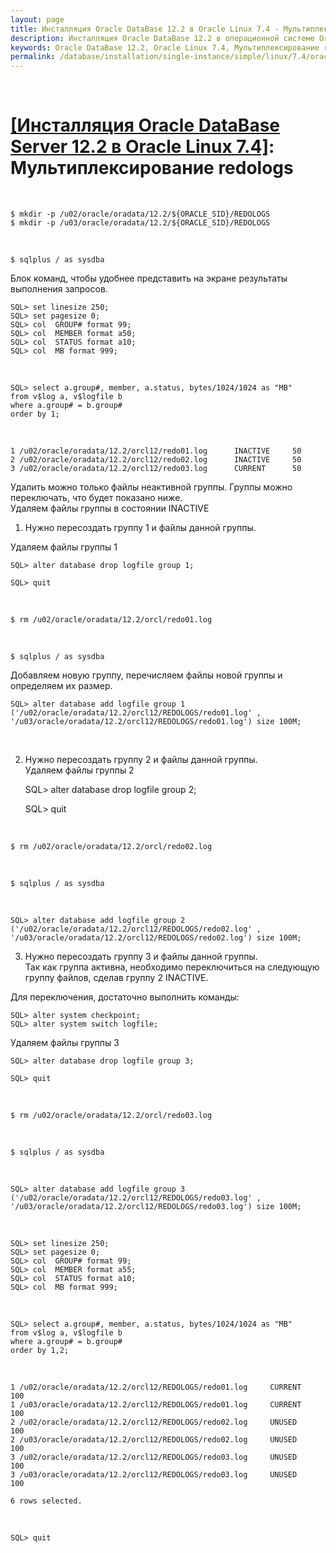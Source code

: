 ```yaml
---
layout: page
title: Инсталляция Oracle DataBase 12.2 в Oracle Linux 7.4 - Мультиплексирование redologs
description: Инсталляция Oracle DataBase 12.2 в операционной системе Oracle Linux 7.4 - Мультиплексирование redologs
keywords: Oracle DataBase 12.2, Oracle Linux 7.4, Мультиплексирование redologs
permalink: /database/installation/single-instance/simple/linux/7.4/oracle/12.2/oracle-redologs-multiplexing/
---
```


<br/>

# <a href="/database/installation/single-instance/simple/linux/7.4/oracle/12.2/">[Инсталляция Oracle DataBase Server 12.2 в Oracle Linux 7.4]</a>: Мультиплексирование redologs

<br/>

    $ mkdir -p /u02/oracle/oradata/12.2/${ORACLE_SID}/REDOLOGS
    $ mkdir -p /u03/oracle/oradata/12.2/${ORACLE_SID}/REDOLOGS

<br/>

    $ sqlplus / as sysdba

Блок команд, чтобы удобнее представить на экране результаты выполнения запросов.

    SQL> set linesize 250;
    SQL> set pagesize 0;
    SQL> col  GROUP# format 99;
    SQL> col  MEMBER format a50;
    SQL> col  STATUS format a10;
    SQL> col  MB format 999;

<br/>

    SQL> select a.group#, member, a.status, bytes/1024/1024 as "MB"
    from v$log a, v$logfile b
    where a.group# = b.group#
    order by 1;

<br/>

    1 /u02/oracle/oradata/12.2/orcl12/redo01.log	  INACTIVE     50
    2 /u02/oracle/oradata/12.2/orcl12/redo02.log	  INACTIVE     50
    3 /u02/oracle/oradata/12.2/orcl12/redo03.log	  CURRENT      50

Удалить можно только файлы неактивной группы. Группы можно переключать, что будет показано ниже.  
Удаляем файлы группы в состоянии INACTIVE

1. Нужно пересоздать группу 1 и файлы данной группы.

Удаляем файлы группы 1

    SQL> alter database drop logfile group 1;

    SQL> quit

<br/>

    $ rm /u02/oracle/oradata/12.2/orcl/redo01.log

<br/>

    $ sqlplus / as sysdba

Добавляем новую группу, перечисляем файлы новой группы и определяем их размер.

    SQL> alter database add logfile group 1 ('/u02/oracle/oradata/12.2/orcl12/REDOLOGS/redo01.log' , '/u03/oracle/oradata/12.2/orcl12/REDOLOGS/redo01.log') size 100M;

<br/>

2. Нужно пересоздать группу 2 и файлы данной группы.<br/>
   Удаляем файлы группы 2

   SQL> alter database drop logfile group 2;

   SQL> quit

<br/>

    $ rm /u02/oracle/oradata/12.2/orcl/redo02.log

<br/>

    $ sqlplus / as sysdba

<br/>

    SQL> alter database add logfile group 2 ('/u02/oracle/oradata/12.2/orcl12/REDOLOGS/redo02.log' , '/u03/oracle/oradata/12.2/orcl12/REDOLOGS/redo02.log') size 100M;

3. Нужно пересоздать группу 3 и файлы данной группы.<br/>
   Так как группа активна, необходимо переключиться на следующую группу файлов, сделав группу 2 INACTIVE.

Для переключения, достаточно выполнить команды:

    SQL> alter system checkpoint;
    SQL> alter system switch logfile;

Удаляем файлы группы 3

    SQL> alter database drop logfile group 3;

    SQL> quit

<br/>

    $ rm /u02/oracle/oradata/12.2/orcl/redo03.log

<br/>

    $ sqlplus / as sysdba

<br/>

    SQL> alter database add logfile group 3 ('/u02/oracle/oradata/12.2/orcl12/REDOLOGS/redo03.log' , '/u03/oracle/oradata/12.2/orcl12/REDOLOGS/redo03.log') size 100M;

<br/>

    SQL> set linesize 250;
    SQL> set pagesize 0;
    SQL> col  GROUP# format 99;
    SQL> col  MEMBER format a55;
    SQL> col  STATUS format a10;
    SQL> col  MB format 999;

<br/>

    SQL> select a.group#, member, a.status, bytes/1024/1024 as "MB"
    from v$log a, v$logfile b
    where a.group# = b.group#
    order by 1,2;

<br/>

    1 /u02/oracle/oradata/12.2/orcl12/REDOLOGS/redo01.log     CURRENT	   100
    1 /u03/oracle/oradata/12.2/orcl12/REDOLOGS/redo01.log     CURRENT	   100
    2 /u02/oracle/oradata/12.2/orcl12/REDOLOGS/redo02.log     UNUSED	   100
    2 /u03/oracle/oradata/12.2/orcl12/REDOLOGS/redo02.log     UNUSED	   100
    3 /u02/oracle/oradata/12.2/orcl12/REDOLOGS/redo03.log     UNUSED	   100
    3 /u03/oracle/oradata/12.2/orcl12/REDOLOGS/redo03.log     UNUSED	   100

    6 rows selected.

<br/>

    SQL> quit
